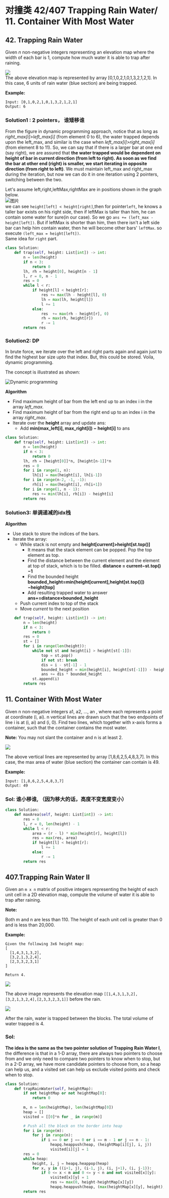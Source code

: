 # 对撞类 42/407 Trapping Rain Water/ 11. Container With Most Water

## 42. Trapping Rain Water

Given _n_ non-negative integers representing an elevation map where the width of each bar is 1, compute how much water it is able to trap after raining.

![](https://assets.leetcode.com/uploads/2018/10/22/rainwatertrap.png)  
The above elevation map is represented by array \[0,1,0,2,1,0,1,3,2,1,2,1\]. In this case, 6 units of rain water \(blue section\) are being trapped. 

**Example:**

```text
Input: [0,1,0,2,1,0,1,3,2,1,2,1]
Output: 6
```

### Solution1 : 2 pointers， 谁矮移谁

From the figure in dynamic programming approach, notice that as long as _right\_max\[i\]&gt;left\_max\[i\]_ \(from element 0 to 6\), the water trapped depends upon the left\_max, and similar is the case when _left\_max\[i\]&gt;right\_max\[i\]_ \(from element 8 to 11\). So, we can say that if there is a larger bar at one end \(say right\), we are assured that **the water trapped would be dependent on height of bar in current direction \(from left to right\). As soon as we find the bar at other end \(right\) is smaller, we start iterating in opposite direction \(from right to left\)**. We must maintain left\_max and right\_max during the iteration, but now we can do it in one iteration using 2 pointers, switching between the two.

Let's assume left,right,leftMax,rightMax are in positions shown in the graph below.  
![&#x56FE;&#x7247;](https://i.loli.net/2018/10/18/5bc7f473efbdc.png)  
we can see `height[left] < height[right]`,then for pointer`left`, he knows a taller bar exists on his right side, then if leftMax is taller than him, he can contain some water for sure\(in our case\). So we go `ans += (left_max - height[left])`. But if leftMax is shorter than him, then there isn't a left side bar can help him contain water, then he will become other bars' `leftMax`. so execute `(left_max = height[left])`.  
Same idea for `right` part.

```python
class Solution:
    def trap(self, height: List[int]) -> int:    
        n = len(height) 
        if n < 3:
            return 0
        lh, rh = height[0], height[n - 1]
        l, r = 0, n - 1
        res = 0
        while l < r:        
            if height[l] < height[r]:       
                res += max(lh - height[l], 0)
                lh = max(lh, height[l])
                l += 1
            else:
                res  += max(rh - height[r], 0)
                rh = max(rh, height[r])
                r -= 1
        return res
```

### Solution2: DP

In brute force, we iterate over the left and right parts again and again just to find the highest bar size upto that index. But, this could be stored. Voila, dynamic programming.

The concept is illustrated as shown:

![Dynamic programming](https://leetcode.com/problems/trapping-rain-water/Figures/42/trapping_rain_water.png)

**Algorithm**

* Find maximum height of bar from the left end up to an index i in the array _left\_max._
* Find maximum height of bar from the right end up to an index i in the array _right\_max._
* Iterate over the **height** array and update ans:
  * Add **min\(max\_left\[i\], max\_right\[i\]\) − height\[i\]** to ans

```python
class Solution:
    def trap(self, height: List[int]) -> int:    
        n = len(height) 
        if n < 3:
            return 0
        lh, rh = [height[0]]*n, [height[n-1]]*n
        res = 0
        for i in range(1, n):        
            lh[i] = max(height[i], lh[i-1])
        for i in range(n-2, -1, -1):
            rh[i] = max(height[i], rh[i+1])
        for i in range(1, n - 1):
            res += min(lh[i], rh[i]) - height[i]
        return res
```

### Solution3: 单调递减的idx栈

**Algorithm**

* Use stack to store the indices of the bars.
* Iterate the array:
  * While stack is not empty and **height\[current\]&gt;height\[st.top\(\)\]**
    * It means that the stack element can be popped. Pop the top element as top.
    * Find the distance between the current element and the element at top of stack, which is to be filled. **distance = current−st.top\(\)−1**
    * Find the bounded height **bounded\_height=min\(height\[current\],height\[st.top\(\)\]\)−height\[top\]**
    * Add resulting trapped water to answer **ans+=distance×bounded\_height**
  * Push current index to top of the stack
  * Move _current_ to the next position

```python
    def trap(self, height: List[int]) -> int:    
        n = len(height) 
        if n < 3:
            return 0
        res = 0
        st = []
        for i in range(len(height)):
            while not st and height[i] > height[st[-1]]:
                top = st.pop()
                if not st: break
                dis = i - st[-1] - 1
                bounded_height = min(height[i], height[st[-1]]) - height[top]
                ans += dis * bounded_height
            st.append(i)
        return res
```

## 11. Container With Most Water

Given n non-negative integers a1, a2, ..., an , where each represents a point at coordinate \(i, ai\). n vertical lines are drawn such that the two endpoints of line i is at \(i, ai\) and \(i, 0\). Find two lines, which together with x-axis forms a container, such that the container contains the most water.

**Note:** You may not slant the container and n is at least 2.

![](https://s3-lc-upload.s3.amazonaws.com/uploads/2018/07/17/question_11.jpg)

The above vertical lines are represented by array \[1,8,6,2,5,4,8,3,7\]. In this case, the max area of water \(blue section\) the container can contain is 49.

**Example:**

```text
Input: [1,8,6,2,5,4,8,3,7]
Output: 49
```

### Sol: 谁小移谁, （因为移大的话，高度不变宽度变小）

```python
class Solution:
    def maxArea(self, height: List[int]) -> int:
        res = 0
        l, r = 0, len(height) - 1
        while l < r:
            area = (r - l) * min(height[r], height[l])
            res = max(res, area)
            if height[l] < height[r]:
                l += 1
            else:
                r -= 1
        return res
```

## 407.Trapping Rain Water II

Given an `m x n` matrix of positive integers representing the height of each unit cell in a 2D elevation map, compute the volume of water it is able to trap after raining.

**Note:**

Both m and n are less than 110. The height of each unit cell is greater than 0 and is less than 20,000.

**Example:**

```text
Given the following 3x6 height map:
[
  [1,4,3,1,3,2],
  [3,2,1,3,2,4],
  [2,3,3,2,3,1]
]

Return 4.
```

![](https://assets.leetcode.com/uploads/2018/10/13/rainwater_empty.png)

The above image represents the elevation map `[[1,4,3,1,3,2],[3,2,1,3,2,4],[2,3,3,2,3,1]]` before the rain.

![](https://assets.leetcode.com/uploads/2018/10/13/rainwater_fill.png)

After the rain, water is trapped between the blocks. The total volume of water trapped is 4.

### Sol:

**The idea is the same as the two pointer solution of Trapping Rain Water I**, the difference is that in a 1-D array, there are always two pointers to choose from and we only need to compare two pointers to know when to stop, but in a 2-D array, we have more candidate pointers to choose from, so a heap can help us, and a visited set can help us exclude visited points and check when to stop.

```python
class Solution:
    def trapRainWater(self, heightMap):
        if not heightMap or not heightMap[0]:
            return 0
        
        m, n = len(heightMap), len(heightMap[0])
        heap = []
        visited = [[0]*n for _ in range(m)]

        # Push all the block on the border into heap
        for i in range(m):
            for j in range(n):
                if i == 0 or j == 0 or i == m - 1 or j == n - 1:
                    heapq.heappush(heap, (heightMap[i][j], i, j))
                    visited[i][j] = 1       
        res = 0
        while heap:
            height, i, j = heapq.heappop(heap)    
            for x, y in ((i+1, j), (i-1, j), (i, j+1), (i, j-1)):
                if 0 <= x < m and 0 <= y < n and not visited[x][y]:
                    visited[x][y] = 1
                    res += max(0, height-heightMap[x][y])
                    heapq.heappush(heap, (max(heightMap[x][y], height), x, y))       
        return res
```

